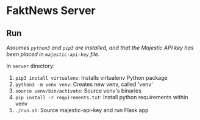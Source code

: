 # FaktNews Server

## Run

_Assumes `python3` and `pip3` are installed, and that the Majestic API key has been placed in `majestic-api-key` file._

In `server` directory: 

1. `pip3 install virtualenv`: Installs virtualenv Python package
2. `python3 -m venv venv`: Creates new venv, called 'venv' 
3. `source venv/bin/activate`: Source venv's binaries
4. `pip install -r requirements.txt`: Install python requirements within venv
5. `./run.sh`: Source majestic-api-key and run Flask app
